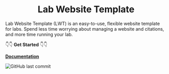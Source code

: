 <h1 align="center">Lab Website Template</h1>
<p align="center">
</p>

Lab Website Template (LWT) is an easy-to-use, flexible website template for labs.
Spend less time worrying about managing a website and citations, and more time running your lab.

👇👇 **Get Started** 👇👇

[**Documentation**](https://greene-lab.gitbook.io/lab-website-template-docs)


![GitHub last commit](https://img.shields.io/github/last-commit/greenelab/lab-website-template)
